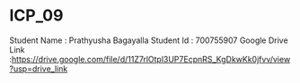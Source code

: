# ICP_09

Student Name : Prathyusha Bagayalla Student Id : 700755907 Google Drive Link :https://drive.google.com/file/d/11Z7rlOtpl3UP7EcpnRS_KgDkwKk0jfvv/view?usp=drive_link
